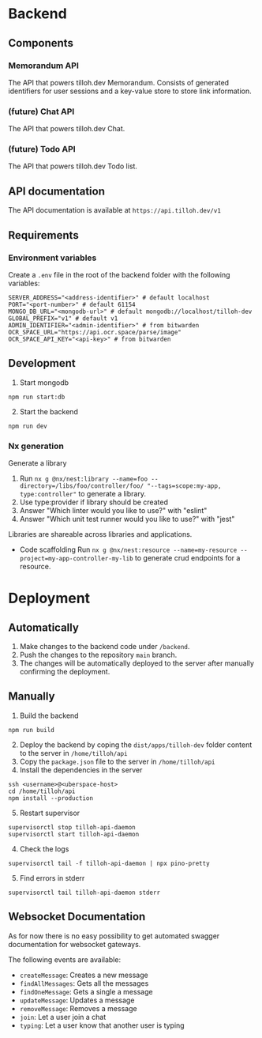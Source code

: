 # Backend

## Components

### Memorandum API

The API that powers tilloh.dev Memorandum. Consists of generated identifiers for user sessions and a key-value store to store link information.

### (future) Chat API

The API that powers tilloh.dev Chat.

### (future) Todo API

The API that powers tilloh.dev Todo list.

## API documentation

The API documentation is available at `https://api.tilloh.dev/v1`

## Requirements

### Environment variables

Create a `.env` file in the root of the backend folder with the following variables:

```env
SERVER_ADDRESS="<address-identifier>" # default localhost
PORT="<port-number>" # default 61154
MONGO_DB_URL="<mongodb-url>" # default mongodb://localhost/tilloh-dev
GLOBAL_PREFIX="v1" # default v1
ADMIN_IDENTIFIER="<admin-identifier>" # from bitwarden
OCR_SPACE_URL="https://api.ocr.space/parse/image"
OCR_SPACE_API_KEY="<api-key>" # from bitwarden
```

## Development

1. Start mongodb

```
npm run start:db
```

2. Start the backend

```
npm run dev
```

### Nx generation

Generate a library

1. Run `nx g @nx/nest:library --name=foo --directory=/libs/foo/controller/foo/ "--tags=scope:my-app, type:controller"` to generate a library.
2. Use type:provider if library should be created
3. Answer "Which linter would you like to use?" with "eslint"
4. Answer "Which unit test runner would you like to use?" with "jest"

Libraries are shareable across libraries and applications.

- Code scaffolding
  Run `nx g @nx/nest:resource --name=my-resource --project=my-app-controller-my-lib` to generate crud endpoints for a resource.

# Deployment

## Automatically

1. Make changes to the backend code under `/backend`.
2. Push the changes to the repository `main` branch.
3. The changes will be automatically deployed to the server after manually confirming the deployment.

## Manually

1. Build the backend

```
npm run build
```

2. Deploy the backend by coping the `dist/apps/tilloh-dev` folder content to the server in `/home/tilloh/api`
3. Copy the `package.json` file to the server in `/home/tilloh/api`
4. Install the dependencies in the server

```
ssh <username>@<uberspace-host>
cd /home/tilloh/api
npm install --production
```

5. Restart supervisor

```
supervisorctl stop tilloh-api-daemon
supervisorctl start tilloh-api-daemon
```

4. Check the logs

```
supervisorctl tail -f tilloh-api-daemon | npx pino-pretty
```

5. Find errors in stderr

```
supervisorctl tail tilloh-api-daemon stderr
```

## Websocket Documentation

As for now there is no easy possibility to get automated swagger documentation for websocket gateways.

The following events are available:

- `createMessage`: Creates a new message
- `findAllMessages`: Gets all the messages
- `findOneMessage`: Gets a single a message
- `updateMessage`: Updates a message
- `removeMessage`: Removes a message
- `join`: Let a user join a chat
- `typing`: Let a user know that another user is typing
